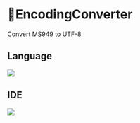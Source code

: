 # 📖EncodingConverter
Convert MS949 to UTF-8

## Language
<img src="https://img.shields.io/badge/java-007396?style=for-the-badge&logo=java&logoColor=white">

## IDE
<img src="https://img.shields.io/badge/eclipseide-2C2255?style=for-the-badge&logo=eclipseide&logoColor=white">
